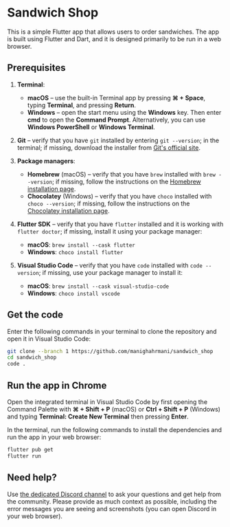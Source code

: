 # Sandwich Shop

This is a simple Flutter app that allows users to order sandwiches. The app is
built using Flutter and Dart, and it is designed primarily to be run in a web
browser.

## Prerequisites

1. **Terminal**:

   - **macOS** – use the built-in Terminal app by pressing **⌘ + Space**,
     typing **Terminal**, and pressing **Return**.
   - **Windows** – open the start menu using the **Windows** key. Then enter
     **cmd** to open the **Command Prompt**. Alternatively, you can use
     **Windows PowerShell** or **Windows Terminal**.

2. **Git** – verify that you have `git` installed by entering `git --version`;
   in the terminal; if missing, download the installer from
   [Git's official site](https://git-scm.com/downloads?utm_source=chatgpt.com).
3. **Package managers**:

   - **Homebrew** (macOS) – verify that you have `brew` installed with
     `brew --version`; if missing, follow the instructions on the
     [Homebrew installation page](https://brew.sh/).
   - **Chocolatey** (Windows) – verify that you have `choco` installed with
     `choco --version`; if missing, follow the instructions on the
     [Chocolatey installation page](https://chocolatey.org/install).

4. **Flutter SDK** – verify that you have `flutter` installed and it is
   working with `flutter doctor`; if missing, install it using your package
   manager:

   - **macOS**: `brew install --cask flutter`
   - **Windows**: `choco install flutter`

5. **Visual Studio Code** – verify that you have `code` installed with
   `code --version`; if missing, use your package manager to install it:

   - **macOS**: `brew install --cask visual-studio-code`
   - **Windows**: `choco install vscode`

## Get the code

Enter the following commands in your terminal to clone the repository and
open it in Visual Studio Code:

```bash
git clone --branch 1 https://github.com/manighahrmani/sandwich_shop
cd sandwich_shop
code .
```

## Run the app in Chrome

Open the integrated terminal in Visual Studio Code by first opening the Command
Palette with **⌘ + Shift + P** (macOS) or **Ctrl + Shift + P** (Windows) and
typing **Terminal: Create New Terminal** then pressing **Enter**.

In the terminal, run the following commands to install the dependencies and run
the app in your web browser:

```bash
flutter pub get
flutter run
```

## Need help?

Use [the dedicated Discord channel](https://discord.com/channels/760155974467059762/1370633732779933806)
to ask your questions and get help from the community. Please provide as much
context as possible, including the error messages you are seeing and
screenshots (you can open Discord in your web browser).
